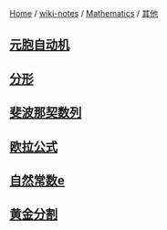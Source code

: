 [Home](https://mengxianbin.github.io) /
[wiki-notes](https://mengxianbin.github.io/wiki-notes/site) /
[Mathematics](https://mengxianbin.github.io/wiki-notes/site/Mathematics) /
[其他](https://mengxianbin.github.io/wiki-notes/site/Mathematics/%E5%85%B6%E4%BB%96)

## [元胞自动机](https://mengxianbin.github.io/wiki-notes/site/Mathematics/%E5%85%B6%E4%BB%96/%E5%85%83%E8%83%9E%E8%87%AA%E5%8A%A8%E6%9C%BA/)

## [分形](https://mengxianbin.github.io/wiki-notes/site/Mathematics/%E5%85%B6%E4%BB%96/%E5%88%86%E5%BD%A2/)

## [斐波那契数列](https://mengxianbin.github.io/wiki-notes/site/Mathematics/%E5%85%B6%E4%BB%96/%E6%96%90%E6%B3%A2%E9%82%A3%E5%A5%91%E6%95%B0%E5%88%97)

## [欧拉公式](https://mengxianbin.github.io/wiki-notes/site/Mathematics/%E5%85%B6%E4%BB%96/%E6%AC%A7%E6%8B%89%E5%85%AC%E5%BC%8F)

## [自然常数e](https://mengxianbin.github.io/wiki-notes/site/Mathematics/%E5%85%B6%E4%BB%96/%E8%87%AA%E7%84%B6%E5%B8%B8%E6%95%B0e)

## [黄金分割](https://mengxianbin.github.io/wiki-notes/site/Mathematics/%E5%85%B6%E4%BB%96/%E9%BB%84%E9%87%91%E5%88%86%E5%89%B2)
